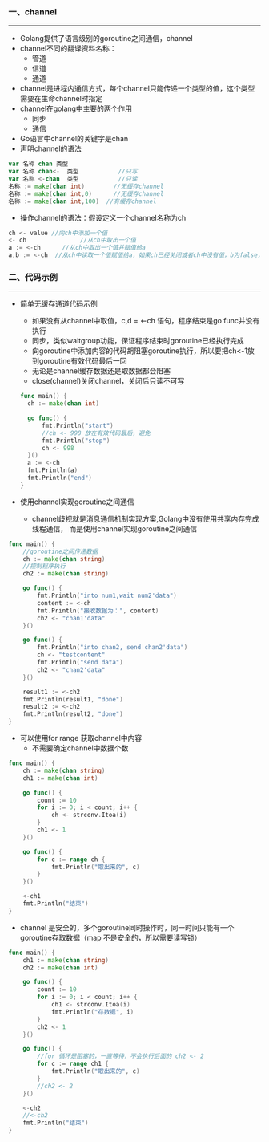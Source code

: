 ### 一、channel

***

* Golang提供了语言级别的goroutine之间通信，channel
* channel不同的翻译资料名称：
  * 管道
  * 信道
  * 通道
* channel是进程内通信方式，每个channel只能传递一个类型的值，这个类型需要在生命channel时指定
* channel在golang中主要的两个作用
  * 同步
  * 通信
* Go语言中channel的关键字是chan
* 声明channel的语法

```go
var 名称 chan 类型
var 名称 chan<-  类型  			//只写
var 名称 <-chan  类型  			//只读
名称 := make(chan int)  		//无缓存channel
名称 := make(chan int,0) 		//无缓存channel
名称 := make(chan int,100)  //有缓存channel
```

* 操作channel的语法：假设定义一个channel名称为ch

```go
ch <- value	//向ch中添加一个值
<- ch				//从ch中取出一个值
a := <-ch	   //从ch中取出一个值并赋值给a
a,b := <-ch  //从ch中读取一个值赋值给a，如果ch已经关闭或者ch中没有值，b为false，关闭后变为只读状态
```

### 二、代码示例

***

* 简单无缓存通道代码示例

  * 如果没有从channel中取值，c,d = <-ch 语句，程序结束是go func并没有执行
  * 同步，类似waitgroup功能，保证程序结束时goroutine已经执行完成
  * 向goroutine中添加内容的代码胡阻塞goroutine执行，所以要把ch<-1放到goroutine有效代码最后一回
  * 无论是channel缓存数据还是取数据都会阻塞
  * close(channel)关闭channel，关闭后只读不可写

  ```go
  func main() {
  	ch := make(chan int)
  
  	go func() {
  		fmt.Println("start")
  		//ch <- 998 放在有效代码最后，避免
  		fmt.Println("stop")
  		ch <- 998
  	}()
  	a := <-ch
  	fmt.Println(a)
  	fmt.Println("end")
  }
  ```

* 使用channel实现goroutine之间通信

  * channel歧视就是消息通信机制实现方案,Golang中没有使用共享内存完成线程通信， 而是使用channel实现goroutine之间通信

```go
func main() {
	//goroutine之间传递数据
	ch := make(chan string)
	//控制程序执行
	ch2 := make(chan string)

	go func() {
		fmt.Println("into num1,wait num2'data")
		content := <-ch
		fmt.Println("接收数据为：", content)
		ch2 <- "chan1'data"
	}()

	go func() {
		fmt.Println("into chan2, send chan2'data")
		ch <- "testcontent"
		fmt.Println("send data")
		ch2 <- "chan2'data"
	}()

	result1 := <-ch2
	fmt.Println(result1, "done")
	result2 := <-ch2
	fmt.Println(result2, "done")
}
```

* 可以使用for range 获取channel中内容
  * 不需要确定channel中数据个数

```go
func main() {
	ch := make(chan string)
	ch1 := make(chan int)

	go func() {
		count := 10
		for i := 0; i < count; i++ {
			ch <- strconv.Itoa(i)
		}
		ch1 <- 1
	}()

	go func() {
		for c := range ch {
			fmt.Println("取出来的", c)
		}
	}()

	<-ch1
	fmt.Println("结束")
}
```

* channel 是安全的，多个goroutine同时操作时，同一时间只能有一个goroutine存取数据（map 不是安全的，所以需要读写锁）

```go
func main() {
	ch1 := make(chan string)
	ch2 := make(chan int)

	go func() {
		count := 10
		for i := 0; i < count; i++ {
			ch1 <- strconv.Itoa(i)
			fmt.Println("存数据", i)
		}
		ch2 <- 1
	}()

	go func() {
		//for 循环是阻塞的，一直等待，不会执行后面的 ch2 <- 2
		for c := range ch1 {
			fmt.Println("取出来的", c)
		}
		//ch2 <- 2
	}()

	<-ch2
	//<-ch2
	fmt.Println("结束")
}
```

